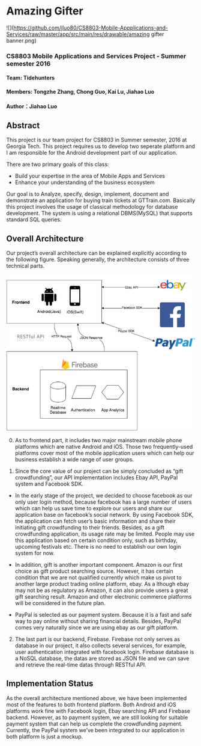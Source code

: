 # Amazing Gifter
![](https://github.com/jluo80/CS8803-Mobile-Appplications-and-Services/raw/master/app/src/main/res/drawable/amazing gifter banner.png)

### CS8803 Mobile Applications and Services Project - Summer semester 2016
#### Team: Tidehunters  
#### Members: Tongzhe Zhang, Chong Guo, Kai Lu, Jiahao Luo
#### Author：Jiahao Luo

## Abstract

This project is our team project for CS8803 in Summer semester, 2016 at Georgia Tech. This project requires us to develop two seperate platform and I am responsible for the Android development part of our application.

There are two primary goals of this class:
 - Build your expertise in the area of Mobile Apps and Services
 - Enhance your understanding of the business ecosystem

Our goal is to Analyze, specify, design, implement, document and demonstrate an application for buying train tickets at GTTrain.com. Basically this project involves the usage of classical methodology for database development. The system is using a relational DBMS(MySQL) that supports standard SQL queries.

## Overall Architecture

Our project’s overall architecture can be explained explicitly according to the following figure. Speaking generally, the architecture consists of three technical parts.

![](https://github.com/jluo80/CS8803-Mobile-Appplications-and-Services/raw/master/architecture.png)

0. As to frontend part, it includes two major mainstream mobile phone platforms which are native Android and iOS. Those two frequently-used platforms cover most of the mobile application users which can help our business establish a wide range of user groups.

1. Since the core value of our project can be simply concluded as “gift crowdfunding”, our API implementation includes Ebay API, PayPal system and Facebook SDK. 

  - In the early stage of the project, we decided to choose facebook as our only user login method, because facebook has a large number of users which can help us save time to explore our users and share our application base on facebook’s social network. By using Facebook SDK, the application can fetch user’s basic information and share their initiating gift crowdfunding to their friends. Besides, as a gift crowdfunding application, its usage rate may be limited. People may use this application based on certain condition only, such as birthday, upcoming festivals etc. There is no need to establish our own login system for now. 

  - In addition, gift is another important component. Amazon is our first choice as gift product searching source. However, it has certain condition that we are not qualified currently which make us pivot to another large product trading online platform, ebay. As a lthough ebay may not be as regulatory as Amazon, it can also provide users a great gift searching result. Amazon and other electronic commerce platforms will be considered in the future plan. 

  - PayPal is selected as our payment system. Because it is a fast and safe way to pay online without sharing financial details. Besides, PayPal comes very naturally since we are using ebay as our gift platform.


2. The last part is our backend, Firebase. Firebase not only serves as database in our project, it also collects several services, for example, user authentication integrated with facebook login. Firebase database is a NoSQL database, the datas are stored as JSON file and we can save and retrieve the real-time datas through RESTful API. 

## Implementation Status

As the overall architecture mentioned above, we have been implemented most of the features to both frontend platform. Both Android and iOS platforms work fine with Facebook login, Ebay searching API and Firebase backend. However, as to payment system, we are still looking for suitable payment system that can help us complete the crowdfunding payment. Currently, the PayPal system we’ve been integrated to our application in both platform is just a mockup.
